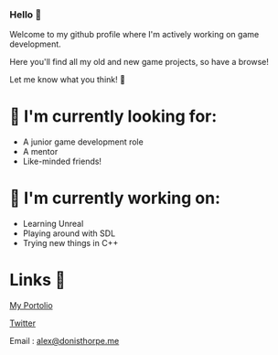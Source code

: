 ### Hello 👋

Welcome to my github profile where I'm actively working on game development.

Here you'll find all my old and new game projects, so have a browse!

Let me know what you think! 🤔
 
# 🌱 I'm currently looking for:
 * A junior game development role
 * A mentor
 * Like-minded friends!

# 🔭 I'm currently working on:
 * Learning Unreal
 * Playing around with SDL
 * Trying new things in C++

# Links 💬
[My Portolio](https://alex.donisthorpe.me)

[Twitter](https://www.twitter.com/AlexDonisthorpe)

Email : alex@donisthorpe.me


<!--
**AlexDonisthorpe/AlexDonisthorpe** is a ✨ _special_ ✨ repository because its `README.md` (this file) appears on your GitHub profile.

Here are some ideas to get you started:

- 🔭 I’m currently working on ...
- 🌱 I’m currently learning ...
- 👯 I’m looking to collaborate on ...
- 🤔 I’m looking for help with ...
- 💬 Ask me about ...
- 📫 How to reach me: ...
- 😄 Pronouns: ...
- ⚡ Fun fact: ...
-->
